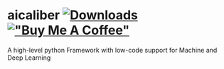 # aicaliber [![Downloads](https://pepy.tech/badge/aicaliber)](https://pepy.tech/project/aicaliber) [!["Buy Me A Coffee"](https://www.buymeacoffee.com/assets/img/custom_images/orange_img.png)](https://www.buymeacoffee.com/hassi34)
A high-level python Framework with low-code support for Machine and Deep Learning
